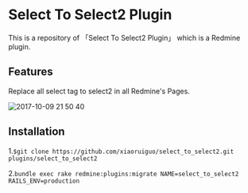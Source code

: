 # Select To Select2 Plugin
This is a repository of 「Select To Select2 Plugin」 which is a Redmine plugin.

## Features

Replace all select tag to select2 in all Redmine's Pages.

![2017-10-09 21 50 40](https://user-images.githubusercontent.com/12267699/31339056-998c52f0-ad3c-11e7-88ea-bc7acf8cdf96.png)

## Installation

1.```$git clone https://github.com/xiaoruiguo/select_to_select2.git plugins/select_to_select2```

2.```bundle exec rake redmine:plugins:migrate NAME=select_to_select2 RAILS_ENV=production```
